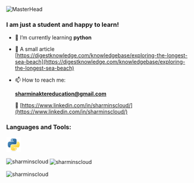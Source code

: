 ![MasterHead](https://i.pinimg.com/originals/8e/75/2c/8e752cf446947d3d01c0eaaf9e1504e2.gif)
<h3 align="left">I am just a student and happy to learn!</h3>

- 🌱 I’m currently learning **python**
  
- 📝 A small article [https://digestknowledge.com/knowledgebase/exploring-the-longest-sea-beach](https://digestknowledge.com/knowledgebase/exploring-the-longest-sea-beach)

- 📫 How to reach me:
  
  **sharminaktereducation@gmail.com**
  
  🔗 [https://www.linkedin.com/in/sharminscloud/](https://www.linkedin.com/in/sharminscloud/)

  


<p align="left">
</p>

<h3 align="left">Languages and Tools:</h3>
<p align="left"> <a href="https://www.python.org" target="_blank" rel="noreferrer"> <img src="https://raw.githubusercontent.com/devicons/devicon/master/icons/python/python-original.svg" alt="python" width="40" height="40"/> </a> </p>

<p><img align="left" src="https://github-readme-stats.vercel.app/api/top-langs?username=sharminscloud&show_icons=true&locale=en&layout=compact" alt="sharminscloud" /></p>

<p>&nbsp;<img align="center" src="https://github-readme-stats.vercel.app/api?username=sharminscloud&show_icons=true&locale=en" alt="sharminscloud" /></p>

<p><img align="center" src="https://github-readme-streak-stats.herokuapp.com/?user=sharminscloud&" alt="sharminscloud" /></p>
